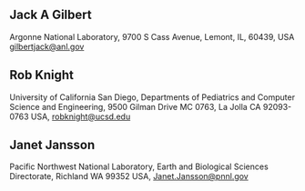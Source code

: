 Jack A Gilbert
--------------

Argonne National Laboratory, 9700 S Cass Avenue, Lemont, IL, 60439, USA gilbertjack@anl.gov

Rob Knight
----------

University of California San Diego, Departments of Pediatrics and Computer Science and Engineering, 9500 Gilman Drive MC 0763, La Jolla CA 92093-0763 USA, robknight@ucsd.edu

Janet Jansson
-------------

Pacific Northwest National Laboratory, Earth and Biological Sciences Directorate, Richland WA 99352 USA, Janet.Jansson@pnnl.gov
